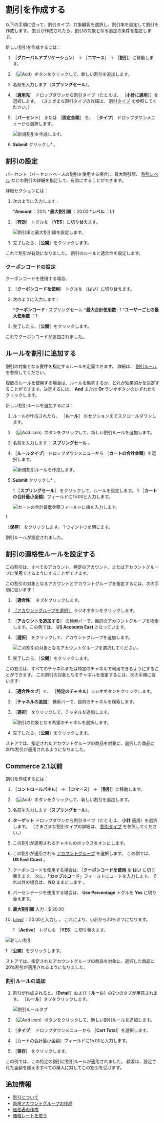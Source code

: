 # 割引を作成する

以下の手順に従って、割引タイプ、対象顧客を選択し、割引率を設定して割引を作成します。 割引が作成されたら、割引の対象となる追加の条件を指定します。

新しい割引を作成するには：

1. ［**グローバルアプリケーション**］ → ［**コマース**］ → ［**割引**］に移動します。
1. （![Add](../images/icon-add.png)）ボタンをクリックして、新しい割引を追加します。
1. 名前を入力します（**スプリングセール**）。
1. ［**適用先**］ ドロップダウンから割引タイプ（たとえば、 ［**小計に適用**］）を選択します。 （さまざまな割引タイプの詳細は、 [割引タイプ](./introduction-to-discounts.md#types-of-discounts) を参照してください。）
1. ［**パーセント**］ または ［**固定金額**］ を、 ［**タイプ**］ ドロップダウンメニューから選択します。

    ![新規割引を作成します。](./creating-a-discount/images/03.png)

1. **Submit** クリックし* 。</p></li> </ol>

<a name="configuring-a-discount" />

## 割引の設定

パーセント（パーセントベースの割引を使用する場合）、最大割引額、 [割引レベル](./introduction-to-discounts.md#tiered-discounts) などの割引の詳細を指定して、有効にすることができます。

詳細セクションには：

1. 次のように入力します：

    ***Amount** ：20%
    ***最大割引額** ：20.00
    ***レベル** ：L1

1. ［**有効**］ トグルを ［**YES**］に切り替えます。

    ![割引率と最大割引額を設定します。](./creating-a-discount/images/04.png)

1. 完了したら、［**公開**］をクリックします。

これで割引が有効になりました。 割引のルールと適合性を設定します。

### クーポンコードの設定

クーポンコードを使用する場合、

1. ［**クーポンコードを使用**］ トグルを ［**はい**］に切り替えます。
1. 次のように入力します：

    ***クーポンコード** : スプリングセール
    ***最大合計使用数** : 1
    ***ユーザーごとの最大使用数** ：1

1. 完了したら、［**公開**］をクリックします。

これでクーポンコードが追加されました。

<a name="adding-rules-to-a-discount" />

## ルールを割引に追加する

割引の対象となる要件を指定するルールを定義できます。 詳細は、 [割引ルール](./introduction-to-discounts.md#discount-rules) を参照してください。

複数のルールを使用する場合は、ルールを集約するか、どれが効果的かを決定することができます。決定するには、 **And** または **Or** ラジオボタンのいずれかをクリックします。

新しい割引ルールを追加するには：

1. ルールが作成されたら、 ［**ルール**］ のセクションまでスクロールダウンします。
1. （![Add icon](../images/icon-add.png)）ボタンをクリックして、新しい割引ルールを追加します。
1. 名前を入力します： **スプリングセール** 。
1. ［**ルールタイプ**］ ドロップダウンメニューから ［**カートの合計金額**］を選択します。

    ![新規割引ルールを作成します。](./creating-a-discount/images/05.png)

1. **Submit** クリックし* 。</p></li>
1 ［**スプリングセール**］ をクリックして、ルールを設定します。
1
［**カートの合計最小金額**］フィールドに15.00と入力します。

    ![カートの合計最低金額フィールドに値を入力します。](./creating-a-discount/images/06.png)

1

［**保存**］ をクリックします。
1 ウィンドウを閉じます。</ol>

割引ルールが設定されました。

<a name="configure-discounts-eligibility-rules" />

## 割引の適格性ルールを設定する

この割引は、すべてのアカウント、特定のアカウント、またはアカウントグループに使用できるようにすることができます。

この割引の対象となるアカウントとアカウントグループを指定するには、次の手順に従います：

1. ［**適合性**］ タブをクリックします。
1. [［アカウントグループを選択］](../users-and-accounts/account-management/creating-a-new-account-group.md) ラジオボタンをクリックします。
1. ［**アカウントを追加する**］ の検索バーで、目的のアカウントグループを検索します。この例では、 **US Accounts East** となっています。
1. ［**選択**］ をクリックして、アカウントグループを追加します。

    ![この割引の対象となるアカウントグループを選択してください。](./creating-a-discount/images/07.png)

1. 完了したら、［**公開**］をクリックします。

この割引は、すべてのチャネルまたは特定のチャネルで利用できるようにすることができます。 この割引の対象となるチャネルを指定するには、次の手順に従います:

1. ［**適合性タブ**］で、 ［**特定のチャネル**］ラジオボタンをクリックします。
1. ［**チャネルの追加**］ 検索バーで、目的のチャネルを検索します。
1. ［**選択**］ をクリックして、チャネルを追加します。

    ![割引の対象となる希望のチャネルを選択します。](./creating-a-discount/images/08.png)

1. 完了したら、［**公開**］をクリックします。

ストアでは、指定されたアカウントグループの商品を対象に、選択した商品に20%割引が適用されるようになりました。

<a name="commerce-21-and-below" />

## Commerce 2.1以前

割引を作成するには：

1. ［**コントロールパネル**］ → ［**コマース**］ → ［**割引**］に移動します。
1. （![Add](../images/icon-add.png)）ボタンをクリックして、新しい割引を追加します。
1. 名前を入力します（**スプリングセール**）。
1. **ターゲット** ドロップダウンから割引タイプ（たとえば、 **小計** 適用）を選択します。 （さまざまな割引タイプの詳細は、 [割引タイプ](./introduction-to-discounts.md#types-of-discounts) を参照してください。）
1. この割引が適用されるチャネルのボックスをオンにします。
1. この割引が適用される [アカウントグループ](../users-and-accounts/account-management/creating-a-new-account-group.md) を選択します。 この例では、 **US East Coast** 。
1. クーポンコードを使用する場合は、［**クーポンコードを使用** を **はい** に切り替えます。 次に、「**カップルコード**」フィールドにコードを入力します。 それ以外の場合は、 **NO** ままにします 。
1. パーセンテージを使用する場合は、 **Use Percentage** トグルを **Yes** に切り替えます。
1. **最大割引額** 入力：$ 20.00
1. [_Level_](./introduction-to-discounts.md#tiered-discounts) ：20.00と入力し
 。 これにより、小計から20％オフになります。</li> 
   
   1 ［**Active**］ トグルを ［**YES**］に切り替えます。
  
  ![新しい割引](./creating-a-discount/images/01.png)

1 ［**公開**］をクリックします。</ol> 

ストアでは、指定されたアカウントグループの商品を対象に、選択した商品に20%割引が適用されるようになりました。



### 割引ルールの追加

1. 割引が作成されると、［**Detail**］および［**ルール**］の2つのタブが用意されます。 ［**ルール**］タブをクリックします。
   
   ![割引ルールタブ](./creating-a-discount/images/02.png)

1. （![Add icon](../images/icon-add.png)）ボタンをクリックして、新しい割引ルールを追加します。

1. ［**タイプ**］ ドロップダウンメニューから ［**Cart Total**］を選択します。
1. ［カートの合計最小金額］フィールドに15.00と入力します。
1. ［**保存**］ をクリックします。

この例では、この特定の割引に割引ルールが適用されました。 顧客は、設定された金額を超えるすべての購入に対してこの割引を受けます。



<a name="additional-information" />

## 追加情報

* [割引について](./introduction-to-discounts.md)
* [新規アカウントグループの作成](../users-and-accounts/account-management/creating-a-new-account-group.md)
* [価格表の作成](../product-management/managing-prices/creating-a-price-list.md)
* [価格レートを使う](../product-management/managing-prices/using-price-tiers.md)
